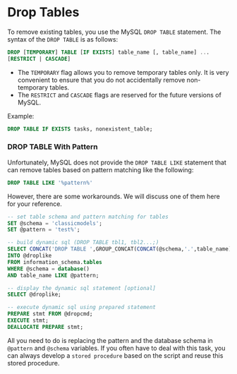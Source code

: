 # Drop Tables

To remove existing tables, you use the MySQL `DROP TABLE` statement. The syntax of the `DROP TABLE` is as follows:
```sql
DROP [TEMPORARY] TABLE [IF EXISTS] table_name [, table_name] ...
[RESTRICT | CASCADE]
```
* The `TEMPORARY` flag allows you to remove temporary tables only. It is very convenient to ensure that you do not accidentally remove non-temporary tables.
* The `RESTRICT` and `CASCADE` flags are reserved for the future versions of MySQL.

Example:
```sql
DROP TABLE IF EXISTS tasks, nonexistent_table;
```

### DROP TABLE With Pattern
Unfortunately, MySQL does not provide the `DROP TABLE LIKE` statement that can remove tables based on pattern matching like the following:
```sql
DROP TABLE LIKE '%pattern%'
```
However, there are some workarounds. We will discuss one of them here for your reference.

```sql
-- set table schema and pattern matching for tables
SET @schema = 'classicmodels';
SET @pattern = 'test%';

-- build dynamic sql (DROP TABLE tbl1, tbl2...;)
SELECT CONCAT('DROP TABLE ',GROUP_CONCAT(CONCAT(@schema,'.',table_name)),';')
INTO @droplike
FROM information_schema.tables
WHERE @schema = database()
AND table_name LIKE @pattern;

-- display the dynamic sql statement [optional]
SELECT @droplike;

-- execute dynamic sql using prepared statement
PREPARE stmt FROM @dropcmd;
EXECUTE stmt;
DEALLOCATE PREPARE stmt;
```
All you need to do is replacing the pattern and the database schema in `@pattern` and `@schema` variables. If you often have to deal with this task, you can always develop a `stored procedure` based on the script and reuse this stored procedure.

